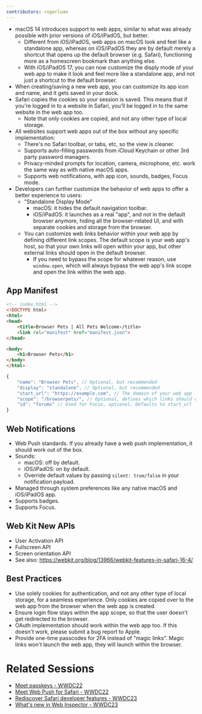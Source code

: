 ```yaml
---
contributors: rogerluan
---
```


- macOS 14 introduces support to web apps, similar to what was already possible with prior versions of iOS/iPadOS, but better.
  - Different from iOS/iPadOS, web apps on macOS look and feel like a standalone app, whereas on iOS/iPadOS they are by default merely a shortcut that opens up the default browser (e.g. Safari), functioning more as a homescreen bookmark than anything else.
  - With iOS/iPadOS 17, you can now customize the disply mode of your web app to make it look and feel more like a standalone app, and not just a shortcut to the default browser.
- When creating/saving a new web app, you can customize its app icon and name, and it gets saved in your dock.
- Safari copies the cookies so your session is saved. This means that if you're logged in to a website in Safari, you'll be logged in to the same website in the web app too.
  - Note that only cookies are copied, and not any other type of local storage.
- All websites support web apps out of the box without any specific implementation:
  - There's no Safari toolbar, or tabs, etc, so the view is cleaner.
  - Supports auto-filling passwords from iCloud Keychain or other 3rd party password managers.
  - Privacy-minded prompts for location, camera, microphone, etc. work the same way as with native macOS apps.
  - Supports web notifications, with app icon, sounds, badges, Focus mode.
- Developers can further customize the behavior of web apps to offer a better experience to users:
  - "Standalone Display Mode"
    - macOS: it hides the default navigation toolbar.
    - iOS/iPadOS: it launches as a real "app", and not in the default browser anymore, hiding all the browser-related UI, and with separate cookies and storage from the browser.
  - You can customize web links behavior within your web app by defining different link scopes. The default scope is your web app's host, so that your own links will open within your app, but other external links should open in the default browser.
    - If you need to bypass the scope for whatever reason, use `window.open`, which will always bypass the web app's link scope and open the link within the web app.

## App Manifest

```html
<!-- index.html -->
<!DOCTYPE html>
<html>
<head>
    <title>Browser Pets | All Pets Welcome‹/title>
    <link rel="manifest" href="manifest.json">
</head>

<body>
    <h1>Browser Pets</h1>
</body>
</html>
```

```js
{
    "name": "Browser Pets", // Optional, but recommended
    "display": "standalone", // Optional, but recommended
    "start_url": "https://example.com", // The domain of your web app
    "scope": "/browserpets/", // Optional, defines which links should open within your web app
    "id": "forums" // Used for Focus, optional. Defaults to start_url
}
```

## Web Notifications

- Web Push standards. If you already have a web push implementation, it should work out of the box.
- Sounds:
  - macOS: off by default.
  - iOS/iPadOS: on by default.
  - Override default values by passing `silent: true/false` in your notification payload.
- Managed through system preferences like any native macOS and iOS/iPadOS app.
- Supports badges.
- Supports Focus.

## Web Kit New APIs

- User Activation API
- Fullscreen API
- Screen orientation API
- See also: https://webkit.org/blog/13966/webkit-features-in-safari-16-4/

## Best Practices

- Use solely cookies for authentication, and not any other type of local storage, for a seamless experience. Only cookies are copied over to the web app from the browser when the web app is created.
- Ensure login flow stays within the app scope, so that the user doesn't get redirected to the browser.
- OAuth implementation should work within the web app too. If this doesn't work, please submit a bug report to Apple.
- Provide one-time passcodes for 2FA instead of "magic links". Magic links won't launch the web app, they will launch within the browser.

# Related Sessions

- [Meet passkeys - WWDC22](https://wwdcnotes.com/notes/wwdc22/10092/)
- [Meet Web Push for Safari - WWDC22](https://developer.apple.com/videos/play/wwdc2022/10098/)
- [Rediscover Safari developer features - WWDC23](https://developer.apple.com/videos/play/wwdc2023/10262)
- [What's new in Web Inspector - WWDC23](https://developer.apple.com/videos/play/wwdc2023/10118)
